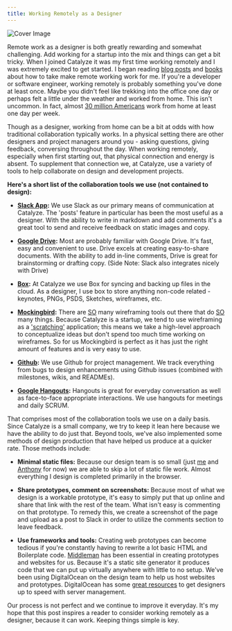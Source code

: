```yaml
---
title: Working Remotely as a Designer
---
```

![Cover Image](/assets/img/blog_imgs/remote_cover_img.png)

Remote work as a designer is both greatly rewarding and somewhat challenging. Add working for a startup into the mix and things can get a bit tricky. When I joined Catalyze it was my first time working remotely and I was extremely excited to get started. I began reading [blog posts](http://blog.stackoverflow.com/2013/02/why-we-still-believe-in-working-remotely/) and [books](http://37signals.com/remote/) about how to take make remote working work for me. If you're a developer or software engineer, working remotely is probably something you've done at least once. Maybe you didn't feel like trekking into the office one day or perhaps felt a little under the weather and worked from home. This isn't uncommon. In fact, almost [30 million Americans](http://www.boltinsurance.com/news/miscellaneous/benefits-of-employee-telecommuting-infographic/) work from home at least one day per week.

Though as a designer, working from home can be a bit at odds with how traditional collaboration typically works. In a physical setting there are other designers and project managers around you - asking questions, giving feedback, conversing throughout the day. When working remotely, especially when first starting out, that physical connection and energy is absent. To supplement that connection we, at Catalyze, use a variety of tools to help collaborate on design and development projects.

**Here's a short list of the collaboration tools we use (not contained to design):**

- **[Slack App](https://slack.com):** We use Slack as our primary means of communication at Catalyze. The 'posts' feature in particular has been the most useful as a designer. With the ability to write in markdown and add comments it's a great tool to send and receive feedback on static images and copy.

- **[Google Drive](https://drive.google.com/‎):** Most are probably familiar with Google Drive. It's fast, easy and convenient to use. Drive excels at creating easy-to-share documents. With the ability to add in-line comments, Drive is great for brainstorming or drafting copy. (Side Note: Slack also integrates nicely with Drive)

- **[Box](https://box.com):** At Catalyze we use Box for syncing and backing up files in the cloud. As a designer, I use box to store anything non-code related - keynotes, PNGs, PSDS, Sketches, wireframes, etc.

- **[Mockingbird](http://gomockingbird.com):** There are [SO](http://www.quora.com/Interaction-Design/Whats-your-favourite-wireframing-tool-and-why) many wireframing tools out there that do [SO](http://uxpin.com/) many things. Because Catalyze is a startup, we tend to use wireframing as a ['scratching'](http://www.amazon.com/The-Creative-Habit-Learn-Life/dp/0743235274) application; this means we take a high-level approach to conceptualize ideas but don't spend too much time working on wireframes. So for us Mockingbird is perfect as it has just the right amount of features and is very easy to use.

- **[Github](http://github.com):** We use Github for project management. We track everything from bugs to design enhancements using Github issues (combined with milestones, wikis, and READMEs).

- **[Google Hangouts](http://google.com/hangouts):** Hangouts is great for everyday conversation as well as face-to-face appropriate interactions. We use hangouts for meetings and daily SCRUM.

That comprises most of the collaboration tools we use on a daily basis. Since Catalyze is a small company, we try to keep it lean here because we have the ability to do just that. Beyond tools, we've also implemented some methods of design production that have helped us produce at a quicker rate. Those methods include:

- **Minimal static files:** Because our design team is so small (just [me](https://catalyze.io/team/ryan) and [Anthony](https://catalyze.io/team/anthony) for now) we are able to skip a lot of static file work. Almost everything I design is completed primarily in the browser.

- **Share prototypes, comment on screenshots:** Because most of what we design is a workable prototype, it's easy to simply put that up online and share that link with the rest of the team. What isn't easy is commenting on that prototype. To remedy this, we create a screenshot of the page and upload as a post to Slack in order to utilize the comments section to leave feedback.

- **Use frameworks and tools:** Creating web prototypes can become tedious if you're constantly having to rewrite a lot basic HTML and Boilerplate code. [Middleman](http://middlemanapp.com) has been essential in creating prototypes and websites for us. Because it's a static site generator it produces code that we can put up virtually anywhere with little to no setup. We've been using DigitalOcean on the design team to help us host websites and prototypes. DigitalOcean has some [great resources](https://www.digitalocean.com/community/articles) to get designers up to speed with server management.

Our process is not perfect and we continue to improve it everyday. It's my hope that this post inspires a reader to consider working remotely as a designer, because it can work. Keeping things simple is key.